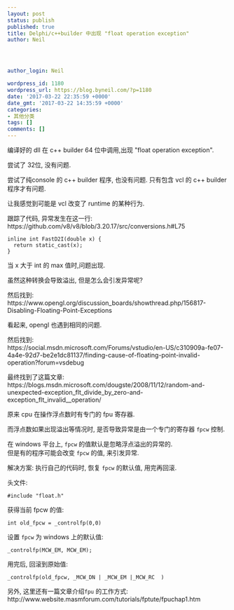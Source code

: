 ```yaml
---
layout: post
status: publish
published: true
title: Delphi/c++builder 中出现 "float operation exception"
author: Neil




author_login: Neil

wordpress_id: 1180
wordpress_url: https://blog.byneil.com/?p=1180
date: '2017-03-22 22:35:59 +0000'
date_gmt: '2017-03-22 14:35:59 +0000'
categories:
- 其他分类
tags: []
comments: []
---
```

<p>编译好的 dll 在 c++ builder 64 位中调用,出现 "float operation exception".</p>
<p>尝试了 32位, 没有问题.</p>
<p>尝试了纯console 的 c++ builder 程序, 也没有问题.  只有包含 vcl 的 c++ builder 程序才有问题.</p>
<p>让我感觉到可能是 vcl 改变了 runtime 的某种行为.</p>
<p>跟踪了代码, 异常发生在这一行:<br />
https://github.com/v8/v8/blob/3.20.17/src/conversions.h#L75</p>
<pre><code class="c">inline int FastD2I(double x) {
  return static_cast<int>(x);
}
</code></pre>
<p>当 x 大于 int 的 max 值时,问题出现.</p>
<p>虽然这种转换会导致溢出,  但是怎么会引发异常呢?</p>
<p>然后找到:<br />
https://www.opengl.org/discussion_boards/showthread.php/156817-Disabling-Floating-Point-Exceptions</p>
<p>看起来, opengl 也遇到相同的问题.</p>
<p>然后找到:<br />
https://social.msdn.microsoft.com/Forums/vstudio/en-US/c310909a-fe07-4a4e-92d7-be2e1dc81137/finding-cause-of-floating-point-invalid-operation?forum=vsdebug</p>
<p>最终找到了这篇文章:<br />
https://blogs.msdn.microsoft.com/dougste/2008/11/12/random-and-unexpected-exception_flt_divide_by_zero-and-exception_flt_invalid__operation/</p>
<p>原来 cpu 在操作浮点数时有专门的 fpu 寄存器.</p>
<p>而浮点数如果出现溢出等情况时, 是否导致异常是由一个专门的寄存器 <code>fpcw</code> 控制.</p>
<p>在 windows 平台上, <code>fpcw</code> 的值默认是忽略浮点溢出的异常的.<br />
但是有的程序可能会改变 <code>fpcw</code> 的值, 来引发异常.</p>
<p>解决方案: 执行自己的代码时, 恢复 <code>fpcw</code> 的默认值, 用完再回滚.</p>
<p>头文件:</p>
<pre><code>#include "float.h"
</code></pre>
<p>获得当前 fpcw 的值:</p>
<pre><code class="c">int old_fpcw = _controlfp(0,0)
</code></pre>
<p>设置 <code>fpcw</code> 为 windows 上的默认值:</p>
<pre><code class="c">_controlfp(MCW_EM, MCW_EM);
</code></pre>
<p>用完后, 回滚到原始值:</p>
<pre><code class="c">_controlfp(old_fpcw, _MCW_DN | _MCW_EM |_MCW_RC  )
</code></pre>
<p>另外, 这里还有一篇文章介绍<code>fpu</code> 的工作方式:<br />
http://www.website.masmforum.com/tutorials/fptute/fpuchap1.htm</p>
